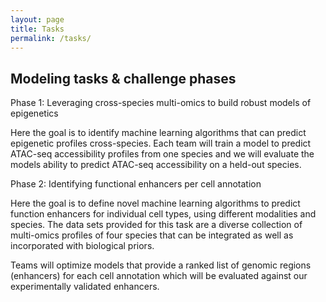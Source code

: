 ```yaml
---
layout: page
title: Tasks
permalink: /tasks/
---
```


## Modeling tasks & challenge phases

Phase 1: Leveraging cross-species multi-omics to build robust models of epigenetics 

Here the goal is to identify machine learning algorithms that can predict epigenetic profiles cross-species. Each team will train a model to predict ATAC-seq accessibility profiles from one species and we will evaluate the models ability to predict ATAC-seq accessibility on a held-out species.

Phase 2: Identifying functional enhancers per cell annotation

Here the goal is to define novel machine learning algorithms to predict function enhancers for individual cell types, using different modalities and species. The data sets provided for this task are a diverse collection of multi-omics profiles of four species that can be integrated as well as incorporated with biological priors.

Teams will optimize models that provide a ranked list of genomic regions (enhancers) for each cell annotation which will be evaluated against our experimentally validated enhancers.